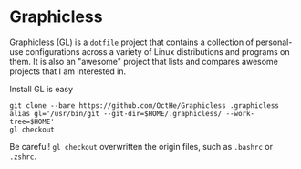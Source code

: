 # Graphicless

Graphicless (GL) is a `dotfile` project that contains a collection of personal-use configurations across a variety of Linux distributions and programs on them.
It is also an "awesome" project that lists and compares awesome projects that I am interested in. 

Install GL is easy

    git clone --bare https://github.com/OctHe/Graphicless .graphicless
    alias gl='/usr/bin/git --git-dir=$HOME/.graphicless/ --work-tree=$HOME'
    gl checkout

Be careful! `gl checkout` overwritten the origin files, such as `.bashrc` or `.zshrc`.

